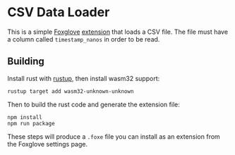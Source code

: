 # CSV Data Loader

This is a simple [Foxglove](https://foxglove.dev/) [extension](https://docs.foxglove.dev/docs/visualization/extensions) that loads a CSV file.
The file must have a column called `timestamp_nanos` in order to be read.

## Building

Install rust with [rustup](https://www.rust-lang.org/tools/install), then install wasm32 support:

```
rustup target add wasm32-unknown-unknown
```

Then to build the rust code and generate the extension file:

```
npm install
npm run package
```

These steps will produce a `.foxe` file you can install as an extension from the Foxglove settings page.
